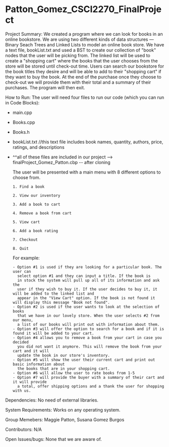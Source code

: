 # Patton_Gomez_CSCI2270_FinalProject

Project Summary: 
  We created a program where we can look for books in an online bookstore. 
  We are using two different kinds of data structures — Binary Seach Trees and Linked Lists to model 
  an online book store. We have a text file, bookList.txt and used a BST to create our collection of "book" nodes that the user will 
  be picking from. The linked list will be used to create a "shopping cart" where the books that the 
  user chooses from the store will be stored until check-out time. Users can search our bookstore 
  for the book titles they desire and will be able to add to their "shopping cart" if they want to 
  buy the book. At the end of the purchase once they choose to check-out we will provide them with 
  their total and a summary of their purchases. The program will then exit. 

How to Run: 
The user will need four files to run our code (which you can run in Code Blocks):
- main.cpp
- Books.cpp
- Books.h
- bookList.txt //this text file includes book names, quantity, authors, price, ratings, and descriptions
- ^^all of these files are included in our project --> finalProject_Gomez_Patton.cbp -- after cloning


  The user will be presented with a main menu with 8 different options to choose from. 
  
      1. Find a book
      
      2. View our inventory
      
      3. Add a book to cart
      
      4. Remove a book from cart
      
      5. View cart
      
      6. Add a book rating
      
      7. Checkout
      
      8. Quit
    
    For example: 
     
      - Option #1 is used if they are looking for a particular book. The user can 
        select option #1 and they can input a title. If the book is 
        in stock the system will pull up all of its information and ask the 
        user if they wish to buy it. If the user decides to buy it, it will be added to the linked list and 
        appear in the "View Cart" option. If the book is not found it will display this message "Book not found". 
      - Option #2 is used if the user wants to look at the selection of books 
        that we have in our lovely store. When the user selects #2 from our menu, 
        a list of our books will print out with information about them.
      - Option #3 will offer the option to search for a book and if it is found it will be added to your cart. 
      - Option #4 allows you to remove a book from your cart in case you decided 
        you did not want it anymore. This will remove the book from your cart and it will
        update the book in our store's inventory. 
      - Option #5 will show the user their current cart and print out basic information about
        the books that are in your shopping cart.
      - Option #6 will allow the user to rate books from 1-5 
      - Option #7 will provide the buyer with a summary of their cart and it will provide
        a total, offer shipping options and a thank the user for shopping with us. 

Dependencies: 
  No need of external libraries. 
  
System Requirements: 
  Works on any operating system. 
  
Group Memebers: 
  Maggie Patton, Susana Gomez Burgos

Contributors: 
  N/A 

Open Issues/bugs:
  None that we are aware of. 

        
